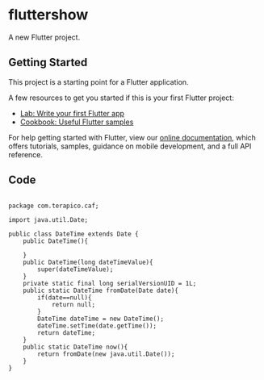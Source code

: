 # fluttershow

A new Flutter project.

## Getting Started

This project is a starting point for a Flutter application.

A few resources to get you started if this is your first Flutter project:

- [Lab: Write your first Flutter app](https://flutter.dev/docs/get-started/codelab)
- [Cookbook: Useful Flutter samples](https://flutter.dev/docs/cookbook)

For help getting started with Flutter, view our
[online documentation](https://flutter.dev/docs), which offers tutorials,
samples, guidance on mobile development, and a full API reference.

## Code

```

package com.terapico.caf;

import java.util.Date;

public class DateTime extends Date {
	public DateTime(){
		
	}
	public DateTime(long dateTimeValue){
		super(dateTimeValue);
	}
	private static final long serialVersionUID = 1L;
	public static DateTime fromDate(Date date){
		if(date==null){
			return null;
		}
		DateTime dateTime = new DateTime();
		dateTime.setTime(date.getTime());
		return dateTime;
	}
	public static DateTime now(){
		return fromDate(new java.util.Date());
	}
}

```
